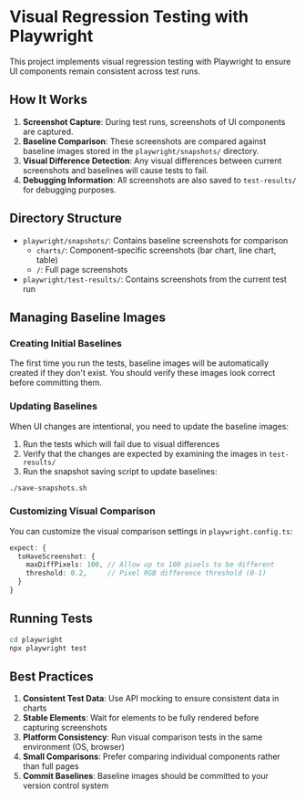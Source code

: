 # Visual Regression Testing with Playwright

This project implements visual regression testing with Playwright to ensure UI components remain consistent across test runs.

## How It Works

1. **Screenshot Capture**: During test runs, screenshots of UI components are captured.
2. **Baseline Comparison**: These screenshots are compared against baseline images stored in the `playwright/snapshots/` directory.
3. **Visual Difference Detection**: Any visual differences between current screenshots and baselines will cause tests to fail.
4. **Debugging Information**: All screenshots are also saved to `test-results/` for debugging purposes.

## Directory Structure

- `playwright/snapshots/`: Contains baseline screenshots for comparison
  - `charts/`: Component-specific screenshots (bar chart, line chart, table)
  - `/`: Full page screenshots
- `playwright/test-results/`: Contains screenshots from the current test run

## Managing Baseline Images

### Creating Initial Baselines

The first time you run the tests, baseline images will be automatically created if they don't exist. 
You should verify these images look correct before committing them.

### Updating Baselines

When UI changes are intentional, you need to update the baseline images:

1. Run the tests which will fail due to visual differences
2. Verify that the changes are expected by examining the images in `test-results/`
3. Run the snapshot saving script to update baselines:

```bash
./save-snapshots.sh
```

### Customizing Visual Comparison

You can customize the visual comparison settings in `playwright.config.ts`:

```typescript
expect: {
  toHaveScreenshot: {
    maxDiffPixels: 100, // Allow up to 100 pixels to be different
    threshold: 0.2,     // Pixel RGB difference threshold (0-1)
  }
}
```

## Running Tests

```bash
cd playwright
npx playwright test
```

## Best Practices

1. **Consistent Test Data**: Use API mocking to ensure consistent data in charts
2. **Stable Elements**: Wait for elements to be fully rendered before capturing screenshots
3. **Platform Consistency**: Run visual comparison tests in the same environment (OS, browser)
4. **Small Comparisons**: Prefer comparing individual components rather than full pages
5. **Commit Baselines**: Baseline images should be committed to your version control system
